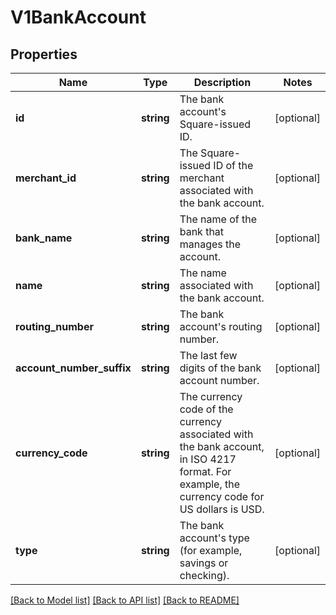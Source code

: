 # V1BankAccount

## Properties
Name | Type | Description | Notes
------------ | ------------- | ------------- | -------------
**id** | **string** | The bank account&#39;s Square-issued ID. | [optional] 
**merchant_id** | **string** | The Square-issued ID of the merchant associated with the bank account. | [optional] 
**bank_name** | **string** | The name of the bank that manages the account. | [optional] 
**name** | **string** | The name associated with the bank account. | [optional] 
**routing_number** | **string** | The bank account&#39;s routing number. | [optional] 
**account_number_suffix** | **string** | The last few digits of the bank account number. | [optional] 
**currency_code** | **string** | The currency code of the currency associated with the bank account, in ISO 4217 format. For example, the currency code for US dollars is USD. | [optional] 
**type** | **string** | The bank account&#39;s type (for example, savings or checking). | [optional] 

[[Back to Model list]](../README.md#documentation-for-models) [[Back to API list]](../README.md#documentation-for-api-endpoints) [[Back to README]](../README.md)


